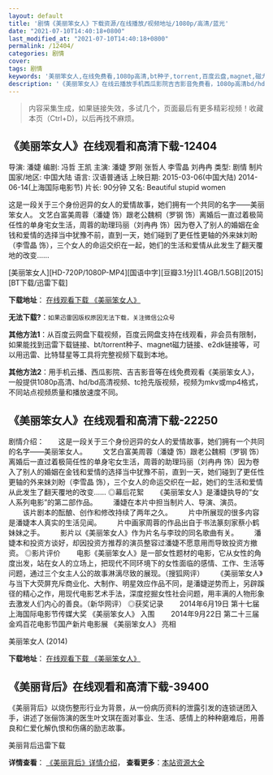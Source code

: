 ```yaml
---
layout: default
title: '剧情《美丽笨女人》下载资源/在线播放/视频地址/1080p/高清/蓝光'
date: "2021-07-10T14:40:18+0800"
last_modified_at: "2021-07-10T14:40:18+0800"
permalink: /12404/
categories: 剧情
cover:
tags: 剧情
keywords: '美丽笨女人,在线免费看,1080p高清,bt种子,torrent,百度云盘,magnet,磁力链,迅雷下载资源'
description: '《美丽笨女人》在线云播放手机西瓜影院吉吉影音免费看，1080p高清bd/hd未删减完整版和tc抢先枪版，mkv/mp4格式，附带bt/torrent种子、magnet/磁力链、百度云盘、网盘资源迅雷下载链接'
---
```


>内容采集生成，如果链接失效，多试几个，页面最后有更多精彩视频！收藏本页（Ctrl+D)，以后再找不麻烦。


## 《美丽笨女人》在线观看和高清下载-12404

导演: 潘婕 编剧: 冯哲 王凯 主演: 潘婕 罗刚 张哲人 李雪晶 刘冉冉 类型: 剧情 制片国家/地区: 中国大陆 语言: 汉语普通话 上映日期: 2015-03-06(中国大陆) 2014-06-14(上海国际电影节) 片长: 90分钟 又名: Beautiful stupid women

这是一段关于三个身份迥异的女人的爱情故事，她们拥有一个共同的名字——美丽笨女人。 文艺白富美周蓉（潘婕 饰）跟老公魏桐（罗钢 饰）离婚后一直过着极简任性的单身宅女生活，周蓉的助理玛丽（刘冉冉 饰）因为卷入了别人的婚姻在金钱和爱情的选择当中犹豫不前，直到一天，她们碰到了更任性更轴的外来妹刘盼（李雪晶 饰），三个女人的命运交织在一起，她们的生活和爱情从此发生了翻天覆地的改变……


[美丽笨女人][HD-720P/1080P-MP4][国语中字][豆瓣3.1分][1.4GB/1.5GB][2015][BT下载/迅雷下载]

**下载地址**： [在线观看下载 《美丽笨女人》](https://www.btdx8.com/torrent/beautiful_stupid_women_2014.html) 


**无法下载?**：`如果迅雷因版权原因无法下载，关注微信公众号 `

**其他方法1**：从百度云网盘下载视频，百度云网盘支持在线观看，非会员有限制，如果能找到迅雷下载链接、bt/torrent种子、magnet磁力链接、e2dk链接等，可以用迅雷、比特彗星等工具将完整视频下载到本地。

**其他方法2**：用手机云播、西瓜影院、吉吉影音等在线免费观看《美丽笨女人》，一般提供1080p高清、hd/bd高清视频、tc抢先版视频，视频为mkv或mp4格式，不同站点视频质量和播放速度不同。


## 《美丽笨女人》在线观看和高清下载-22250

剧情介绍：　　这是一段关于三个身份迥异的女人的爱情故事，她们拥有一个共同的名字——美丽笨女人。   　　文艺白富美周蓉（潘婕 饰）跟老公魏桐（罗钢 饰）离婚后一直过着极简任性的单身宅女生活，周蓉的助理玛丽（刘冉冉 饰）因为卷入了别人的婚姻在金钱和爱情的选择当中犹豫不前，直到一天，她们碰到了更任性更轴的外来妹刘盼（李雪晶 饰），三个女人的命运交织在一起，她们的生活和爱情从此发生了翻天覆地的改变……   ◎幕后花絮   　　《美丽笨女人》是潘婕执导的“女人系列电影”的第二部作品。   　　潘婕在本片中担当制片人、导演、演员。   　　该片剧本的酝酿、创作和修改持续了两年之久。   　　片中所展现的很多内容是潘婕本人真实的生活见闻。   　　片中画家周蓉的作品出自于书法篆刻家蔡小鹤妹妹之手。   　　影片以《美丽笨女人》作为片名与李玟的同名歌曲有关。   　　潘婕本和投资方谈好，却因投资方推荐的演员整容过潘婕不愿意用而导致投资方撤资。   ◎影片评价   　　电影《美丽笨女人》是一部女性题材的电影，它从女性的角度出发，站在女人的立场上，把现代不同环境下的女性面临的感情、工作、生活等问题，通过三个女主人公的故事淋漓尽致的展现。（搜狐网评）   　　《美丽笨女人》与当下大荧屏充斥商业化、大制作、明星效应作品不同，是潘婕逆势而上，另辟蹊径的精心之作，用现代电影艺术手法，深度挖掘女性社会问题，用丰满的人物形象去激发人们内心的善良。（新华网评）   ◎获奖记录   　　2014年6月19日 第十七届上海国际电影节传媒大奖 《美丽笨女人》 入围   　　2014年9月22日 第二十三届金鸡百花电影节国产新片电影展 《美丽笨女人》 亮相


美丽笨女人 (2014)

**下载地址**： [在线观看下载 《美丽笨女人》](https://www.btbtdy.me/btdy/dy632.html) 


## 《美丽背后》在线观看和高清下载-39400

《美丽背后》以烧伤整形行业为背景，从一份病历资料的泄露引发的连锁谜团入手，讲述了张俪饰演的医生叶文琪在面对事业、生活、感情上的种种磨难后，用善良和仁爱化解仇恨和伤痛的励志故事。<!---剧情end--->


美丽背后迅雷下载

**详情查看**： [《美丽背后》详情介绍](/movie/39400/)， **查看更多**：[本站资源大全](/movie/t/all/)

